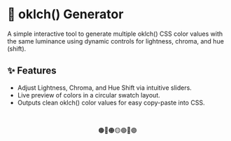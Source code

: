 # 🎨 oklch() Generator
A simple interactive tool to generate multiple oklch() CSS color values with the same luminance using dynamic controls for lightness, chroma, and hue (shift).

## ✨ Features
- Adjust Lightness, Chroma, and Hue Shift via intuitive sliders.
- Live preview of colors in a circular swatch layout.
- Outputs clean oklch() color values for easy copy-paste into CSS.
<br>
<p align="center">🟤🔴🟠🟡🟢🔵🟣</p>

